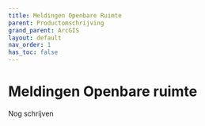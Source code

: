 ```yaml
---
title: Meldingen Openbare Ruimte
parent: Productomschrijving
grand_parent: ArcGIS
layout: default
nav_order: 1
has_toc: false
---
```


# Meldingen Openbare ruimte
Nog schrijven
